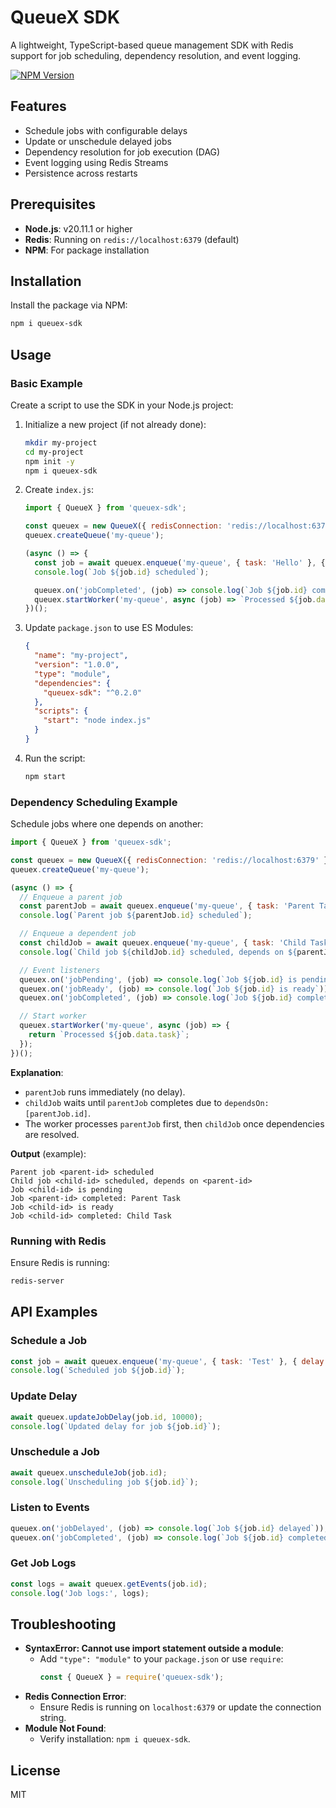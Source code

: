 
# QueueX SDK

A lightweight, TypeScript-based queue management SDK with Redis support for job scheduling, dependency resolution, and event logging.

[![NPM Version](https://img.shields.io/npm/v/queuex-sdk)](https://www.npmjs.com/package/queuex-sdk)

## Features
- Schedule jobs with configurable delays
- Update or unschedule delayed jobs
- Dependency resolution for job execution (DAG)
- Event logging using Redis Streams
- Persistence across restarts

## Prerequisites
- **Node.js**: v20.11.1 or higher
- **Redis**: Running on `redis://localhost:6379` (default)
- **NPM**: For package installation

## Installation
Install the package via NPM:

```bash
npm i queuex-sdk
```

## Usage
### Basic Example
Create a script to use the SDK in your Node.js project:

1. Initialize a new project (if not already done):
   ```bash
   mkdir my-project
   cd my-project
   npm init -y
   npm i queuex-sdk
   ```

2. Create `index.js`:
   ```javascript
   import { QueueX } from 'queuex-sdk';

   const queuex = new QueueX({ redisConnection: 'redis://localhost:6379' });
   queuex.createQueue('my-queue');

   (async () => {
     const job = await queuex.enqueue('my-queue', { task: 'Hello' }, { delay: 2000 });
     console.log(`Job ${job.id} scheduled`);

     queuex.on('jobCompleted', (job) => console.log(`Job ${job.id} completed`));
     queuex.startWorker('my-queue', async (job) => `Processed ${job.data.task}`);
   })();
   ```

3. Update `package.json` to use ES Modules:
   ```json
   {
     "name": "my-project",
     "version": "1.0.0",
     "type": "module",
     "dependencies": {
       "queuex-sdk": "^0.2.0"
     },
     "scripts": {
       "start": "node index.js"
     }
   }
   ```

4. Run the script:
   ```bash
   npm start
   ```

### Dependency Scheduling Example
Schedule jobs where one depends on another:

```javascript
import { QueueX } from 'queuex-sdk';

const queuex = new QueueX({ redisConnection: 'redis://localhost:6379' });
queuex.createQueue('my-queue');

(async () => {
  // Enqueue a parent job
  const parentJob = await queuex.enqueue('my-queue', { task: 'Parent Task' });
  console.log(`Parent job ${parentJob.id} scheduled`);

  // Enqueue a dependent job
  const childJob = await queuex.enqueue('my-queue', { task: 'Child Task' }, { dependsOn: [parentJob.id] });
  console.log(`Child job ${childJob.id} scheduled, depends on ${parentJob.id}`);

  // Event listeners
  queuex.on('jobPending', (job) => console.log(`Job ${job.id} is pending`));
  queuex.on('jobReady', (job) => console.log(`Job ${job.id} is ready`));
  queuex.on('jobCompleted', (job) => console.log(`Job ${job.id} completed: ${job.data.task}`));

  // Start worker
  queuex.startWorker('my-queue', async (job) => {
    return `Processed ${job.data.task}`;
  });
})();
```

**Explanation**:
- `parentJob` runs immediately (no delay).
- `childJob` waits until `parentJob` completes due to `dependsOn: [parentJob.id]`.
- The worker processes `parentJob` first, then `childJob` once dependencies are resolved.

**Output** (example):
```
Parent job <parent-id> scheduled
Child job <child-id> scheduled, depends on <parent-id>
Job <child-id> is pending
Job <parent-id> completed: Parent Task
Job <child-id> is ready
Job <child-id> completed: Child Task
```

### Running with Redis
Ensure Redis is running:
```bash
redis-server
```

## API Examples
### Schedule a Job
```javascript
const job = await queuex.enqueue('my-queue', { task: 'Test' }, { delay: 5000 });
console.log(`Scheduled job ${job.id}`);
```

### Update Delay
```javascript
await queuex.updateJobDelay(job.id, 10000);
console.log(`Updated delay for job ${job.id}`);
```

### Unschedule a Job
```javascript
await queuex.unscheduleJob(job.id);
console.log(`Unscheduling job ${job.id}`);
```

### Listen to Events
```javascript
queuex.on('jobDelayed', (job) => console.log(`Job ${job.id} delayed`));
queuex.on('jobCompleted', (job) => console.log(`Job ${job.id} completed`));
```

### Get Job Logs
```javascript
const logs = await queuex.getEvents(job.id);
console.log('Job logs:', logs);
```

## Troubleshooting
- **SyntaxError: Cannot use import statement outside a module**:
  - Add `"type": "module"` to your `package.json` or use `require`:
    ```javascript
    const { QueueX } = require('queuex-sdk');
    ```
- **Redis Connection Error**:
  - Ensure Redis is running on `localhost:6379` or update the connection string.
- **Module Not Found**:
  - Verify installation: `npm i queuex-sdk`.

## License
MIT
